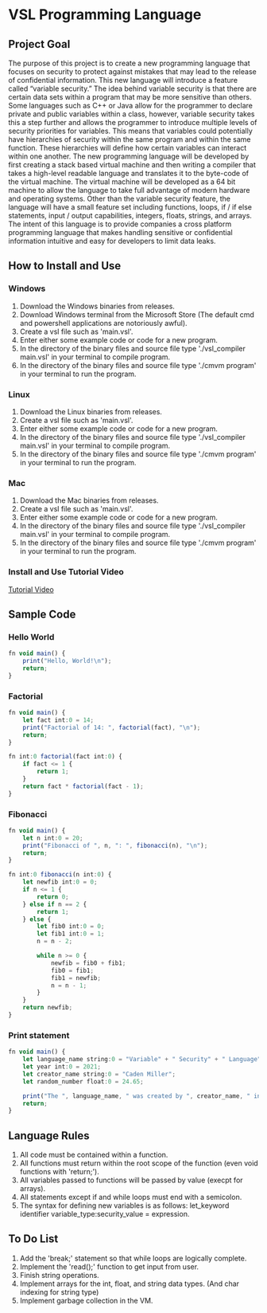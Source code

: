 # VSL Programming Language
## Project Goal
The purpose of this project is to create a new programming language that focuses on security to protect against mistakes that may lead to the release of confidential information. This new language will introduce a feature called “variable security.” The idea behind variable security is that there are certain data sets within a program that may be more sensitive than others. Some languages such as C++ or Java allow for the programmer to declare private and public variables within a class, however, variable security takes this a step further and allows the programmer to introduce multiple levels of security priorities for variables. This means that variables could potentially have hierarchies of security within the same program and within the same function. These hierarchies will define how certain variables can interact within one another. The new programming language will be developed by first creating a stack based virtual machine and then writing a compiler that takes a high-level readable language and translates it to the byte-code of the virtual machine. The virtual machine will be developed as a 64 bit machine to allow the language to take full advantage of modern hardware and operating systems. Other than the variable security feature, the language will have a small feature set including functions, loops, if / if else statements, input / output capabilities, integers, floats, strings, and arrays. The intent of this language is to provide companies a cross platform programming language that makes handling sensitive or confidential information intuitive and easy for developers to limit data leaks.

## How to Install and Use
### Windows
1. Download the Windows binaries from releases.
2. Download Windows terminal from the Microsoft Store (The default cmd and powershell applications are notoriously awful).
3. Create a vsl file such as 'main.vsl'.
4. Enter either some example code or code for a new program.
5. In the directory of the binary files and source file type './vsl_compiler main.vsl' in your terminal to compile program.
6. In the directory of the binary files and source file type './cmvm program' in your terminal to run the program.

### Linux
1. Download the Linux binaries from releases.
3. Create a vsl file such as 'main.vsl'.
4. Enter either some example code or code for a new program.
5. In the directory of the binary files and source file type './vsl_compiler main.vsl' in your terminal to compile program.
6. In the directory of the binary files and source file type './cmvm program' in your terminal to run the program.

### Mac
1. Download the Mac binaries from releases.
3. Create a vsl file such as 'main.vsl'.
4. Enter either some example code or code for a new program.
5. In the directory of the binary files and source file type './vsl_compiler main.vsl' in your terminal to compile program.
6. In the directory of the binary files and source file type './cmvm program' in your terminal to run the program.

### Install and Use Tutorial Video
[Tutorial Video](https://youtu.be/8Jw80VwTHbQ)

## Sample Code
### Hello World
```typescript
fn void main() {
    print("Hello, World!\n");
    return;
}
```
### Factorial
```typescript
fn void main() {
    let fact int:0 = 14;
    print("Factorial of 14: ", factorial(fact), "\n");
    return;
}

fn int:0 factorial(fact int:0) {
    if fact <= 1 {
        return 1;
    }
    return fact * factorial(fact - 1);
}
```
### Fibonacci
```typescript
fn void main() {
    let n int:0 = 20;
    print("Fibonacci of ", n, ": ", fibonacci(n), "\n");
    return;
}

fn int:0 fibonacci(n int:0) {
    let newfib int:0 = 0;
    if n <= 1 {
        return 0;
    } else if n == 2 {
        return 1;
    } else {
        let fib0 int:0 = 0;
        let fib1 int:0 = 1;
        n = n - 2;

        while n >= 0 {
            newfib = fib0 + fib1;
            fib0 = fib1;
            fib1 = newfib;
            n = n - 1;
        }
    }
    return newfib;
}
```
### Print statement
```typescript
fn void main() {
    let language_name string:0 = "Variable" + " Security" + " Language";
    let year int:0 = 2021;
    let creator_name string:0 = "Caden Miller";
    let random_number float:0 = 24.65;

    print("The ", language_name, " was created by ", creator_name, " in ", year, ", and supports floats such as ", random_number, ".\n");
    return;
}
```

## Language Rules
1. All code must be contained within a function.
2. All functions must return within the root scope of the function (even void functions with 'return;').
3. All variables passed to functions will be passed by value (execpt for arrays).
4. All statements except if and while loops must end with a semicolon.
5. The syntax for defining new variables is as follows:
    let_keyword identifier variable_type:security_value = expression.


## To Do List
1. Add the 'break;' statement so that while loops are logically complete.
2. Implement the 'read();' function to get input from user.
3. Finish string operations.
4. Implement arrays for the int, float, and string data types. (And char indexing for string type)
5. Implement garbage collection in the VM.